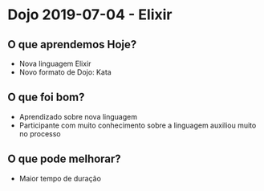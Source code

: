 # Dojo 2019-07-04 - Elixir

## O que aprendemos Hoje?
* Nova linguagem Elixir
* Novo formato de Dojo: Kata

## O que foi bom?
* Aprendizado sobre nova linguagem
* Participante com muito conhecimento sobre a linguagem auxiliou muito no processo

## O que pode melhorar?
* Maior tempo de duração
